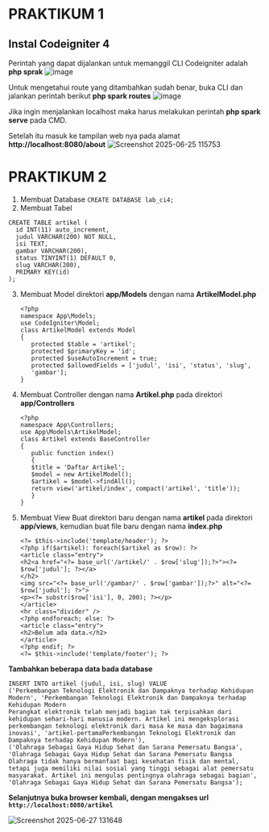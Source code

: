 


# PRAKTIKUM 1
## Instal Codeigniter 4
Perintah yang dapat dijalankan untuk memanggil CLI Codeigniter adalah **php sprak**
![image](https://github.com/user-attachments/assets/48ff4e2c-9574-498a-a570-977013f95aca)

Untuk mengetahui route yang ditambahkan sudah benar, buka CLI dan jalankan perintah
berikut **php spark routes**
![image](https://github.com/user-attachments/assets/4e999a1a-cbf1-4cb9-b975-94b529bbca78)

Jika ingin menjalankan localhost maka harus melakukan perintah **php spark serve** pada CMD.

Setelah itu masuk ke tampilan web nya pada alamat **http://localhost:8080/about**
![Screenshot 2025-06-25 115753](https://github.com/user-attachments/assets/75e9c9e4-4c76-4570-98d5-5a694815ebcb)

# PRAKTIKUM 2
1. Membuat Database
   ``CREATE DATABASE lab_ci4;``
2. Membuat Tabel
```
CREATE TABLE artikel (
  id INT(11) auto_increment,
  judul VARCHAR(200) NOT NULL,
  isi TEXT,
  gambar VARCHAR(200),
  status TINYINT(1) DEFAULT 0,
  slug VARCHAR(200),
  PRIMARY KEY(id)
);
```
3. Membuat Model direktori **app/Models** dengan nama **ArtikelModel.php**
   ```
   <?php
   namespace App\Models;
   use CodeIgniter\Model;
   class ArtikelModel extends Model
   {
      protected $table = 'artikel';
      protected $primaryKey = 'id';
      protected $useAutoIncrement = true;
      protected $allowedFields = ['judul', 'isi', 'status', 'slug',
      'gambar'];
   }
   ```
4. Membuat Controller dengan nama **Artikel.php** pada direktori **app/Controllers**
   ```
   <?php
   namespace App\Controllers;
   use App\Models\ArtikelModel;
   class Artikel extends BaseController
   {
      public function index()
      {
      $title = 'Daftar Artikel';
      $model = new ArtikelModel();
      $artikel = $model->findAll();
      return view('artikel/index', compact('artikel', 'title'));
      }
   }
   ```
5. Membuat View
   Buat direktori baru dengan nama **artikel** pada direktori **app/views**, kemudian buat file baru dengan nama **index.php**
   ```
   <?= $this->include('template/header'); ?>
   <?php if($artikel): foreach($artikel as $row): ?>
   <article class="entry">
   <h2<a href="<?= base_url('/artikel/' . $row['slug']);?>"><?=
   $row['judul']; ?></a>
   </h2>
   <img src="<?= base_url('/gambar/' . $row['gambar']);?>" alt="<?=
   $row['judul']; ?>">
   <p><?= substr($row['isi'], 0, 200); ?></p>
   </article>
   <hr class="divider" />
   <?php endforeach; else: ?>
   <article class="entry">
   <h2>Belum ada data.</h2>
   </article>
   <?php endif; ?>
   <?= $this->include('template/footer'); ?>
   ```
**Tambahkan beberapa data bada database**
```
INSERT INTO artikel (judul, isi, slug) VALUE
('Perkembangan Teknologi Elektronik dan Dampaknya terhadap Kehidupan Modern', 'Perkembangan Teknologi Elektronik dan Dampaknya terhadap Kehidupan Modern
Perangkat elektronik telah menjadi bagian tak terpisahkan dari kehidupan sehari-hari manusia modern. Artikel ini mengeksplorasi perkembangan teknologi elektronik dari masa ke masa dan bagaimana inovasi', 'artikel-pertamaPerkembangan Teknologi Elektronik dan Dampaknya terhadap Kehidupan Modern'),
('Olahraga Sebagai Gaya Hidup Sehat dan Sarana Pemersatu Bangsa', 'Olahraga Sebagai Gaya Hidup Sehat dan Sarana Pemersatu Bangsa
Olahraga tidak hanya bermanfaat bagi kesehatan fisik dan mental, tetapi juga memiliki nilai sosial yang tinggi sebagai alat pemersatu masyarakat. Artikel ini mengulas pentingnya olahraga sebagai bagian', 'Olahraga Sebagai Gaya Hidup Sehat dan Sarana Pemersatu Bangsa');
```
**Selanjutnya buka browser kembali, dengan mengakses url ``http://localhost:8080/artikel``**

![Screenshot 2025-06-27 131648](https://github.com/user-attachments/assets/6832c2e1-98a5-4a25-a75c-cd3ee6cf3ee6)

